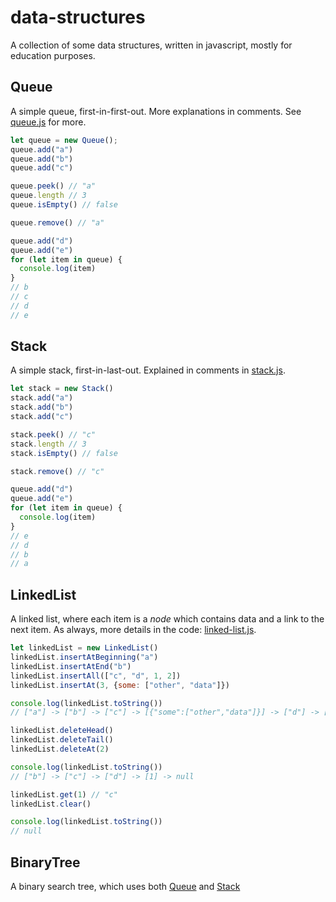 # data-structures

A collection of some data structures, written in javascript, mostly for education purposes.

## Queue
A simple queue, first-in-first-out. More explanations in comments. See [queue.js](https://github.com/coderkearns/data-structures/blob/master/queue.js) for more.

```javascript
let queue = new Queue();
queue.add("a")
queue.add("b")
queue.add("c")

queue.peek() // "a"
queue.length // 3
queue.isEmpty() // false

queue.remove() // "a"

queue.add("d")
queue.add("e")
for (let item in queue) {
  console.log(item)
}
// b
// c
// d
// e
```

## Stack
A simple stack, first-in-last-out.
Explained in comments in [stack.js](https://github.com/coderkearns/data-structures/blob/master/stack.js).

```javascript
let stack = new Stack()
stack.add("a")
stack.add("b")
stack.add("c")

stack.peek() // "c"
stack.length // 3
stack.isEmpty() // false

stack.remove() // "c"

queue.add("d")
queue.add("e")
for (let item in queue) {
  console.log(item)
}
// e
// d
// b
// a
```

## LinkedList
A linked list, where each item is a *node* which contains data and a link to the next item. As always, more details in the code: [linked-list.js](https://github.com/coderkearns/data-structures/blob/master/linked-list.js).

```javascript
let linkedList = new LinkedList()
linkedList.insertAtBeginning("a")
linkedList.insertAtEnd("b")
linkedList.insertAll(["c", "d", 1, 2])
linkedList.insertAt(3, {some: ["other", "data"]})

console.log(linkedList.toString())
// ["a"] -> ["b"] -> ["c"] -> [{"some":["other","data"]}] -> ["d"] -> [1] -> [2] -> null

linkedList.deleteHead()
linkedList.deleteTail()
linkedList.deleteAt(2)

console.log(linkedList.toString())
// ["b"] -> ["c"] -> ["d"] -> [1] -> null

linkedList.get(1) // "c"
linkedList.clear()

console.log(linkedList.toString())
// null
```

## BinaryTree
A binary search tree, which uses both [Queue](#queue) and [Stack](#stack) 